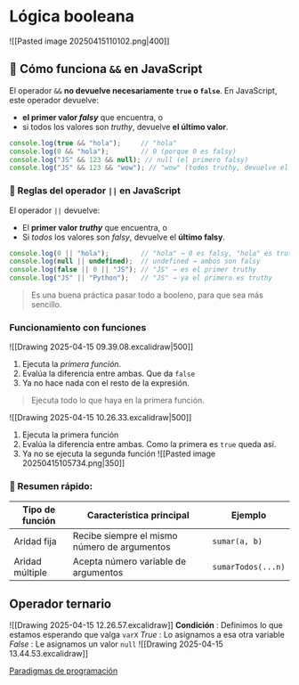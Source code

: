 # Lógica booleana
![[Pasted image 20250415110102.png|400]]
## 🧠 Cómo funciona `&&` en JavaScript
El operador `&&` **no devuelve necesariamente `true` o `false`**. En JavaScript, este operador devuelve:
- **el primer valor _falsy_** que encuentra, o
- si todos los valores son _truthy_, devuelve **el último valor**.
```js
console.log(true && "hola");     // "hola"
console.log(0 && "hola");        // 0 (porque 0 es falsy)
console.log("JS" && 123 && null); // null (el primero falsy)
console.log("JS" && 123 && "wow"); // "wow" (todos truthy, devuelve el último)
```

### 🧠 Reglas del operador `||` en JavaScript
El operador `||` devuelve:
- El **primer valor _truthy_** que encuentra, o
- Si _todos_ los valores son _falsy_, devuelve el **último falsy**.
```js
console.log(0 || "hola");        // "hola" → 0 es falsy, "hola" es truthy
console.log(null || undefined);  // undefined → ambos son falsy
console.log(false || 0 || "JS"); // "JS" → es el primer truthy
console.log("JS" || "Python");   // "JS" → ya el primero es truthy
```

> Es una buena práctica pasar todo a booleno, para que sea más sencillo.
### Funcionamiento con funciones
![[Drawing 2025-04-15 09.39.08.excalidraw|500]]
1. Ejecuta la *primera función*. 
2. Evalúa la diferencia entre ambas. Que da `false`
3. Ya no hace nada con el resto de la expresión.
> Ejecuta todo lo que haya en la primera función.

![[Drawing 2025-04-15 10.26.33.excalidraw|500]]
1. Ejecuta la primera función
2. Evalúa la diferencia entre ambas. Como la primera es `true` queda así.
3. Ya no se ejecuta la segunda función
![[Pasted image 20250415105734.png|350]]

### 🧮 Resumen rápido:

| Tipo de función | Característica principal                     | Ejemplo            |
| --------------- | -------------------------------------------- | ------------------ |
| Aridad fija     | Recibe siempre el mismo número de argumentos | `sumar(a, b)`      |
| Aridad múltiple | Acepta número variable de argumentos         | `sumarTodos(...n)` |

## Operador ternario
![[Drawing 2025-04-15 12.26.57.excalidraw]]
**Condición** : Definimos lo que estamos esperando que valga `varX` 
*True* : Lo asignamos a esa otra variable
*False* : Le asignamos un valor `null` 
![[Drawing 2025-04-15 13.44.53.excalidraw]]

[Paradigmas de programación](https://www.onstrider.com/es/blog/principais-paradigmas-de-programacao)
